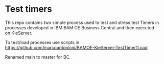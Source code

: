 # Test timers 

This repo contains two simple process used to test and stress test Timers in processes developed in IBM BAM OE Business Central and then executed on KieServer. 

To test/load processes use scripts in https://github.com/marcoantonioni/BAMOE-KieServer-TestTimer1Load

Renamed main to master for BC.